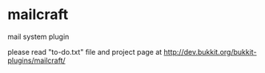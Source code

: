 # mailcraft
mail system plugin

please read "to-do.txt" file and project page at http://dev.bukkit.org/bukkit-plugins/mailcraft/
